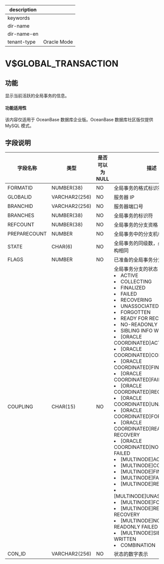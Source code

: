 |description||
|---|---|
|keywords||
|dir-name||
|dir-name-en||
|tenant-type|Oracle Mode|

V$GLOBAL_TRANSACTION 
=========================================

**功能** 
---------------------------

显示当前活跃的全局事务的信息。

  <main id="notice" >
    <h4>功能适用性</h4>
    <p>该内容仅适用于 OceanBase 数据库企业版。OceanBase 数据库社区版仅提供 MySQL 模式。</p>
  </main>

**字段说明** 
-----------------------------



|   **字段名称**   |    **类型**     | **是否可以为 NULL** |             **描述**              |
|--------------|---------------|----------------|-----------------------------------------------------------------------------------------------------------------------------------------------------------------------------------|
| FORMATID     | NUMBER(38)    | NO             | 全局事务的格式标识符                      |
| GLOBALID     | VARCHAR2(256) | NO             | 服务器 IP                          |
| BRANCHID     | VARCHAR2(256) | NO             | 服务器端口号                          |
| BRANCHES     | NUMBER(38)    | NO             | 全局事务的标识符                        |
| REFCOUNT     | NUMBER(38)    | NO             | 全局事务的分支资格                       |
| PREPARECOUNT | NUMBER        | NO             | 全局事务中的分支机构总数                    |
| STATE        | CHAR(6)       | NO             | 全局事务的同级数，必须与分支机构相同              |
| FLAGS        | NUMBER        | NO             | 已准备的全局事务分支机构数                   |
| COUPLING     | CHAR(15)      | NO             | 全局事务分支的状态： <li> ACTIVE   <li> COLLECTING   <li> FINALIZED   <li> FAILED   <li> RECOVERING   <li> UNASSOCIATED   <li> FORGOTTEN   <li> READY FOR RECOVERY   <li> NO-READONLY FAILED   <li> SIBLING INFO WRITTEN   <li> \[ORACLE COORDINATED\]ACTIVE   <li> \[ORACLE COORDINATED\]COLLECTING   <li> \[ORACLE COORDINATED\]FINALIZED   <li> \[ORACLE COORDINATED\]FAILED   <li> \[ORACLE COORDINATED\]RECOVERING   <li> \[ORACLE COORDINATED\]UNASSOCIATED   <li> \[ORACLE COORDINATED\]FORGOTTEN   <li> \[ORACLE COORDINATED\]READY FOR RECOVERY   <li> \[ORACLE COORDINATED\]NO-READONLY FAILED   <li> \[MULTINODE\]ACTIVE   <li> \[MULTINODE\]COLLECTING   <li> \[MULTINODE\]FINALIZED   <li> \[MULTINODE\]FAILED   <li> \[MULTINODE\]RECOVERING   <li> \[MULTINODE\]UNASSOCIATED   <li> \[MULTINODE\]FORGOTTEN   <li> \[MULTINODE\]READY FOR RECOVERY   <li> \[MULTINODE\]NO-READONLY FAILED   <li> \[MULTINODE\]SIBLING INFO WRITTEN   <li> COMBINATION   |
| CON_ID       | VARCHAR2(256) | NO             | 状态的数字表示                         |



